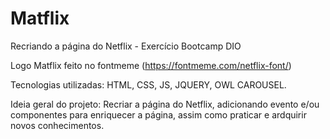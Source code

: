 # Matflix
Recriando a página do Netflix - Exercício Bootcamp DIO

Logo Matflix feito no fontmeme (https://fontmeme.com/netflix-font/)

Tecnologias utilizadas: HTML, CSS, JS, JQUERY, OWL CAROUSEL.

Ideia geral do projeto: Recriar a página do Netflix, adicionando evento e/ou componentes para enriquecer a página, assim como praticar e ardquirir novos conhecimentos.

